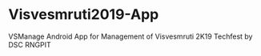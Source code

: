 # Visvesmruti2019-App
VSManage Android App for Management of Visvesmruti 2K19 Techfest by DSC RNGPIT
